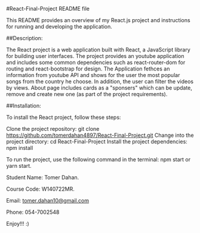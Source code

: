 #React-Final-Project README file


This README provides an overview of my React.js project and instructions for running and developing the application.




##Description:

The React project is a web application built with React, a JavaScript library for building user interfaces. The project provides an youtube application and includes some common dependencies such as react-router-dom for routing and react-bootstrap for design.
The Application fethces an information from youtube API and shows for the user the most popular songs from the country he choose. In addition, the user can filter the videos by views.
About page includes cards as a "sponsers" which can be update, remove and create new one (as part of the project requirements).

##Installation:

To install the React project, follow these steps:

Clone the project repository: git clone https://github.com/tomerdahan4897/React-Final-Project.git
Change into the project directory: cd React-Final-Project
Install the project dependencies: npm install


To run the project, use the following command in the terminal:
npm start or yarn start.

Student Name: Tomer Dahan.

Course Code: W140722MR.

Email: tomer.dahan10@gmail.com

Phone: 054-7002548



Enjoy!!! :)


